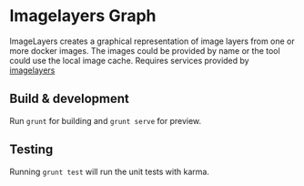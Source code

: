 # Imagelayers Graph

ImageLayers creates a graphical representation of image layers from one or more docker images. The images could be provided by name or the tool could use the local image cache. Requires services provided by [imagelayers](https://github.com/CenturyLinkLabs/imagelayers/)

## Build & development

Run `grunt` for building and `grunt serve` for preview.

## Testing

Running `grunt test` will run the unit tests with karma.
